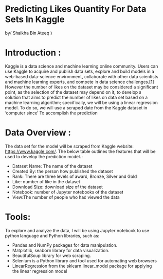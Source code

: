 
<html>

# Predicting Likes Quantity For Data Sets In Kaggle 
by( Shaikha Bin Ateeq )


# Introduction :
Kaggle is a data science and machine learning online community. Users can use Kaggle to acquire and publish data sets, explore and build models in a web-based data-science environment, collaborate with other data scientists and machine learning experts, and compete in data science challenges.[1] However the number of likes on the dataset may be considered a significant point, as the selection of the dataset may depend on it, to develop a solution that aims to predict the number of likes on data set based on a machine learning algorithm; specifically, we will be using a linear regression model. To do so, we will use a scraped date from the Kaggle dataset in ‘computer since’ To accomplish the prediction


# Data Overview :

The data set for the model will be scraped from Kaggle website: https://www.kaggle.com/. The below table outlines the features that will be used to develop the prediction model. :

<ul>

<li> Dataset Name: The name of the dataset </li>
<li>Created By: the person how  published the dataset</li>
<li>Rank: There are three levels of award, Bronze, Silver and Gold </li>
<li>Like: number of like in the dataset</li>
<li>Download Size: download size of the dataset</li>
<li>Notebook: number of Jupyter notebooks of the dataset</li>
<li>View:The number of people who had viewed the data</li>



</ul>


# Tools:

To explore and analyze the data, I will be using Jupyter notebook to use python language and Python libraries, such as: 
<ul>
<li>Pandas and NumPy packages for data manipulation. </li>
<li>Matplotlib, seaborn library for data visualization. </li>
<li>BeautifulSoup library for web scraping. </li>
<li>Selenium is a Python library and tool used for automating web browsers </li>
<li>LinearRegression from the sklearn.linear_model package for applying the linear regression model </li>
</ul>



</html>
